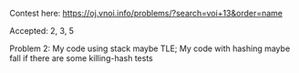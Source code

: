 Contest here: https://oj.vnoi.info/problems/?search=voi+13&order=name

Accepted: 2, 3, 5

Problem 2:
My code using stack maybe TLE;
My code with hashing maybe fall if there are some killing-hash tests

